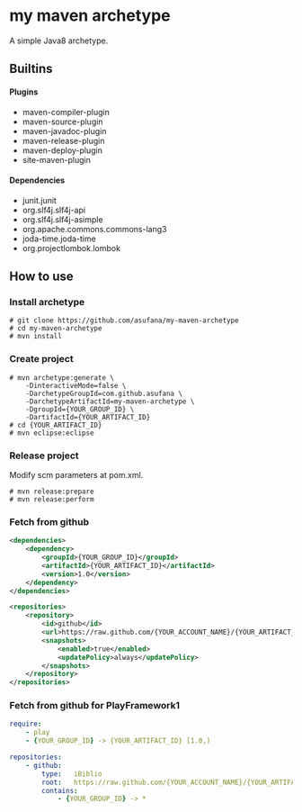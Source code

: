 
# my maven archetype

A simple Java8 archetype.

## Builtins

#### Plugins

- maven-compiler-plugin
- maven-source-plugin
- maven-javadoc-plugin
- maven-release-plugin
- maven-deploy-plugin
- site-maven-plugin

#### Dependencies

- junit.junit
- org.slf4j.slf4j-api
- org.slf4j.slf4j-asimple
- org.apache.commons.commons-lang3
- joda-time.joda-time
- org.projectlombok.lombok


## How to use

### Install archetype

```
# git clone https://github.com/asufana/my-maven-archetype
# cd my-maven-archetype
# mvn install
```

### Create project

```
# mvn archetype:generate \
	-DinteractiveMode=false \
	-DarchetypeGroupId=com.github.asufana \
	-DarchetypeArtifactId=my-maven-archetype \
	-DgroupId={YOUR_GROUP_ID} \
	-DartifactId={YOUR_ARTIFACT_ID}
# cd {YOUR_ARTIFACT_ID}
# mvn eclipse:eclipse
```

### Release project

Modify scm parameters at pom.xml.

```
# mvn release:prepare
# mvn release:perform
```

### Fetch from github

```pom.xml
<dependencies>
    <dependency>
        <groupId>{YOUR_GROUP_ID}</groupId>
        <artifactId>{YOUR_ARTIFACT_ID}</artifactId>
        <version>1.0</version>
    </dependency>
</dependencies>

<repositories>
    <repository>
        <id>github</id>
        <url>https://raw.github.com/{YOUR_ACCOUNT_NAME}/{YOUR_ARTIFACT_ID}/mvn-repo/</url>
        <snapshots>
            <enabled>true</enabled>
            <updatePolicy>always</updatePolicy>
        </snapshots>
    </repository>
</repositories>
```

### Fetch from github for PlayFramework1

```dependencies.yml
require:
    - play
    - {YOUR_GROUP_ID} -> {YOUR_ARTIFACT_ID} [1.0,)

repositories:
    - github:
        type:   iBiblio
        root:   https://raw.github.com/{YOUR_ACCOUNT_NAME}/{YOUR_ARTIFACT_ID}/mvn-repo/
        contains:
            - {YOUR_GROUP_ID} -> *
```
